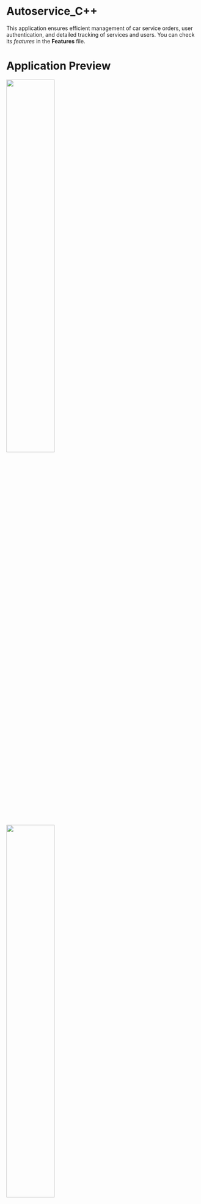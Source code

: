 # Autoservice_C++
This application ensures efficient management of car service orders, user authentication, and detailed tracking of services and users. You can check its *features* in the **Features** file.

# Application Preview

<p float="left">
  <img src="https://github.com/user-attachments/assets/7318bf03-6df2-49a7-9cdc-32ce223859b5" width="50%" />
  <img src="https://github.com/user-attachments/assets/bc928e8a-2b92-4786-9d26-ddd5378a0d92" width="50%" />
</p>

<p float="left">
  <img src="https://github.com/user-attachments/assets/07f15aee-7487-4a09-90cd-f3e8f8536548" width=50% />
  <img src="https://github.com/user-attachments/assets/1d482e9e-3d91-4836-a233-22bef6d9d810" width=50% />
</p>

<img src="https://github.com/user-attachments/assets/29a3a674-32bb-47b8-aba4-b62260c62157" width=50% />
